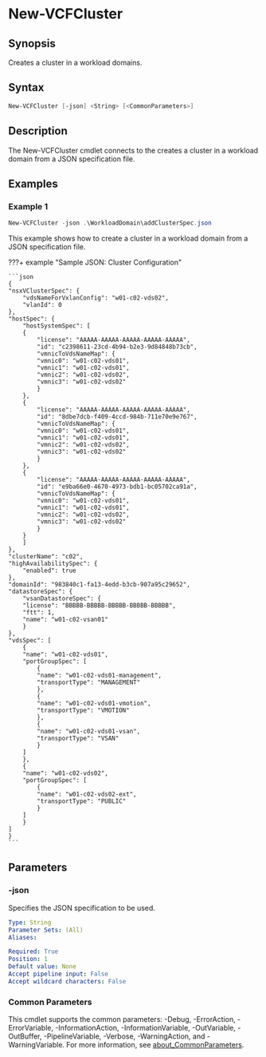 # New-VCFCluster

## Synopsis

Creates a cluster in a workload domains.

## Syntax

```powershell
New-VCFCluster [-json] <String> [<CommonParameters>]
```

## Description

The New-VCFCluster cmdlet connects to the creates a cluster in a workload domain from a JSON specification file.

## Examples

### Example 1

```powershell
New-VCFCluster -json .\WorkloadDomain\addClusterSpec.json
```

This example shows how to create a cluster in a workload domain from a JSON specification file.

???+ example "Sample JSON: Cluster Configuration"

    ```json
    {
    "nsxVClusterSpec": {
        "vdsNameForVxlanConfig": "w01-c02-vds02",
        "vlanId": 0
    },
    "hostSpec": {
        "hostSystemSpec": [
        {
            "license": "AAAAA-AAAAA-AAAAA-AAAAA-AAAAA",
            "id": "c2398611-23cd-4b94-b2e3-9d84848b73cb",
            "vmnicToVdsNameMap": {
            "vmnic0": "w01-c02-vds01",
            "vmnic1": "w01-c02-vds01",
            "vmnic2": "w01-c02-vds02",
            "vmnic3": "w01-c02-vds02"
            }
        },
        {
            "license": "AAAAA-AAAAA-AAAAA-AAAAA-AAAAA",
            "id": "8dbe7dcb-f409-4ccd-984b-711e70e9e767",
            "vmnicToVdsNameMap": {
            "vmnic0": "w01-c02-vds01",
            "vmnic1": "w01-c02-vds01",
            "vmnic2": "w01-c02-vds02",
            "vmnic3": "w01-c02-vds02"
            }
        },
        {
            "license": "AAAAA-AAAAA-AAAAA-AAAAA-AAAAA",
            "id": "e9ba66e0-4670-4973-bdb1-bc05702ca91a",
            "vmnicToVdsNameMap": {
            "vmnic0": "w01-c02-vds01",
            "vmnic1": "w01-c02-vds01",
            "vmnic2": "w01-c02-vds02",
            "vmnic3": "w01-c02-vds02"
            }
        }
        ]
    },
    "clusterName": "c02",
    "highAvailabilitySpec": {
        "enabled": true
    },
    "domainId": "983840c1-fa13-4edd-b3cb-907a95c29652",
    "datastoreSpec": {
        "vsanDatastoreSpec": {
        "license": "BBBBB-BBBBB-BBBBB-BBBBB-BBBBB",
        "ftt": 1,
        "name": "w01-c02-vsan01"
        }
    },
    "vdsSpec": [
        {
        "name": "w01-c02-vds01",
        "portGroupSpec": [
            {
            "name": "w01-c02-vds01-management",
            "transportType": "MANAGEMENT"
            },
            {
            "name": "w01-c02-vds01-vmotion",
            "transportType": "VMOTION"
            },
            {
            "name": "w01-c02-vds01-vsan",
            "transportType": "VSAN"
            }
        ]
        },
        {
        "name": "w01-c02-vds02",
        "portGroupSpec": [
            {
            "name": "w01-c02-vds02-ext",
            "transportType": "PUBLIC"
            }
        ]
        }
    ]
    }
    ```

## Parameters

### -json

Specifies the JSON specification to be used.

```yaml
Type: String
Parameter Sets: (All)
Aliases:

Required: True
Position: 1
Default value: None
Accept pipeline input: False
Accept wildcard characters: False
```

### Common Parameters

This cmdlet supports the common parameters: -Debug, -ErrorAction, -ErrorVariable, -InformationAction, -InformationVariable, -OutVariable, -OutBuffer, -PipelineVariable, -Verbose, -WarningAction, and -WarningVariable. For more information, see [about_CommonParameters](http://go.microsoft.com/fwlink/?LinkID=113216).
